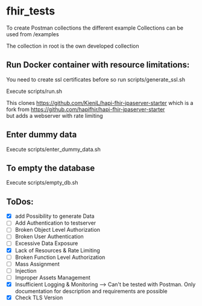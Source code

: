 # fhir_tests

To create Postman collections the different example Collections can be used from /examples

The collection in root is the own developed collection


## Run Docker container with resource limitations:
You need to create ssl certificates before so run scripts/generate_ssl.sh

Execute scripts/run.sh

This clones https://github.com/KieniL/hapi-fhir-jpaserver-starter which is a fork from https://github.com/hapifhir/hapi-fhir-jpaserver-starter <br/> but adds a webserver with rate limiting

## Enter dummy data
Execute scripts/enter_dummy_data.sh

## To empty the database
Execute scripts/empty_db.sh

## ToDos:
- [x] add Possibility to generate Data
- [ ] Add Authentication to testserver
- [ ] Broken Object Level Authorization
- [ ] Broken User Authentication
- [ ] Excessive Data Exposure
- [x] Lack of Resources & Rate Limiting
- [ ] Broken Function Level Authorization
- [ ] Mass Assignment
- [ ] Injection
- [ ] Improper Assets Management
- [x] Insufficient Logging & Monitoring --> Can't be tested with Postman. Only documentation for description and requirements are possible 
- [x] Check TLS Version
